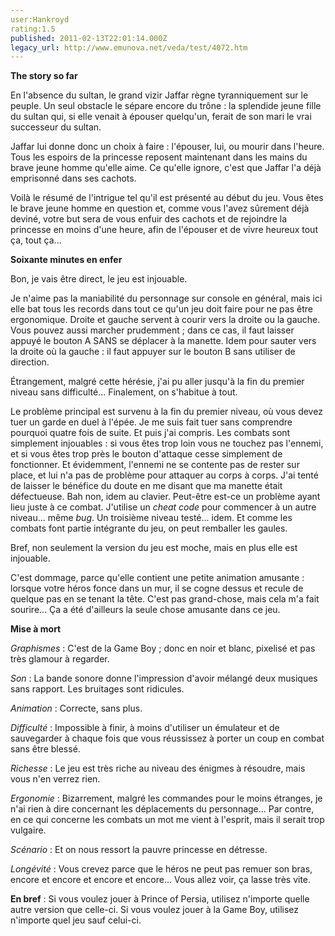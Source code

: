 ```yaml
---
user:Hankroyd
rating:1.5
published: 2011-02-13T22:01:14.000Z
legacy_url: http://www.emunova.net/veda/test/4072.htm
---
```

**The story so far**  

  

En l'absence du sultan, le grand vizir Jaffar règne tyranniquement sur le peuple. Un seul obstacle le sépare encore du trône : la splendide jeune fille du sultan qui, si elle venait à épouser quelqu'un, ferait de son mari le vrai successeur du sultan.  

Jaffar lui donne donc un choix à faire : l'épouser, lui, ou mourir dans l'heure. Tous les espoirs de la princesse reposent maintenant dans les mains du brave jeune homme qu'elle aime. Ce qu'elle ignore, c'est que Jaffar l'a déjà emprisonné dans ses cachots.  

  

Voilà le résumé de l'intrigue tel qu'il est présenté au début du jeu. Vous êtes le brave jeune homme en question et, comme vous l'avez sûrement déjà deviné, votre but sera de vous enfuir des cachots et de rejoindre la princesse en moins d'une heure, afin de l'épouser et de vivre heureux tout ça, tout ça...  

  

  

**Soixante minutes en enfer**  

  

Bon, je vais être direct, le jeu est injouable.  

Je n'aime pas la maniabilité du personnage sur console en général, mais ici elle bat tous les records dans tout ce qu'un jeu doit faire pour ne pas être ergonomique. Droite et gauche servent à courir vers la droite ou la gauche. Vous pouvez aussi marcher prudemment ; dans ce cas, il faut laisser appuyé le bouton A SANS se déplacer à la manette. Idem pour sauter vers la droite où la gauche : il faut appuyer sur le bouton B sans utiliser de direction.  

Étrangement, malgré cette hérésie, j'ai pu aller jusqu'à la fin du premier niveau sans difficulté... Finalement, on s'habitue à tout.  

Le problème principal est survenu à la fin du premier niveau, où vous devez tuer un garde en duel à l'épée. Je me suis fait tuer sans comprendre pourquoi quatre fois de suite. Et puis j'ai compris. Les combats sont simplement injouables : si vous êtes trop loin vous ne touchez pas l'ennemi, et si vous êtes trop près le bouton d'attaque cesse simplement de fonctionner. Et évidemment, l'ennemi ne se contente pas de rester sur place, et lui n'a pas de problème pour attaquer au corps à corps. J'ai tenté de laisser le bénéfice du doute en me disant que ma manette était défectueuse. Bah non, idem au clavier. Peut-être est-ce un problème ayant lieu juste à ce combat. J'utilise un _cheat code_ pour commencer à un autre niveau... même _bug_. Un troisième niveau testé... idem. Et comme les combats font partie intégrante du jeu, on peut remballer les gaules.  

Bref, non seulement la version du jeu est moche, mais en plus elle est injouable.  

  

C'est dommage, parce qu'elle contient une petite animation amusante : lorsque votre héros fonce dans un mur, il se cogne dessus et recule de quelque pas en se tenant la tête. C'est pas grand-chose, mais cela m'a fait sourire... Ça a été d'ailleurs la seule chose amusante dans ce jeu.  

  

  

**Mise à mort**  

  

_Graphismes_ : C'est de la Game Boy ; donc en noir et blanc, pixelisé et pas très glamour à regarder.  

  

_Son_ : La bande sonore donne l'impression d'avoir mélangé deux musiques sans rapport. Les bruitages sont ridicules.  

  

_Animation_ : Correcte, sans plus.  

  

_Difficulté_ : Impossible à finir, à moins d'utiliser un émulateur et de sauvegarder à chaque fois que vous réussissez à porter un coup en combat sans être blessé.  

  

_Richesse_ : Le jeu est très riche au niveau des énigmes à résoudre, mais vous n'en verrez rien.  

  

_Ergonomie_ : Bizarrement, malgré les commandes pour le moins étranges, je n'ai rien à dire concernant les déplacements du personnage... Par contre, en ce qui concerne les combats un mot me vient à l'esprit, mais il serait trop vulgaire.  

  

_Scénario_ : Et on nous ressort la pauvre princesse en détresse.  

  

_Longévité_ : Vous crevez parce que le héros ne peut pas remuer son bras, encore et encore et encore et encore... Vous allez voir, ça lasse très vite.  

  

  

**En bref** : Si vous voulez jouer à Prince of Persia, utilisez n'importe quelle autre version que celle-ci. Si vous voulez jouer à la Game Boy, utilisez n'importe quel jeu sauf celui-ci.